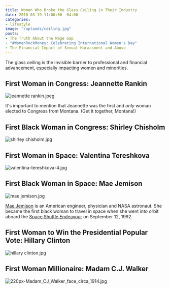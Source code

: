 ```yaml
---
title: Women Who Broke the Glass Ceiling in Their Industry
date: 2018-03-19 11:00:00 -04:00
categories:
- lifestyle
image: "/uploads/ceiling.jpg"
posts:
- The Truth About the Wage Gap
- "#WomenRockMoney: Celebrating International Women's Day"
- The Financial Impact of Sexual Harassment and Abuse
---
```


The glass ceiling is the invisible barrier to professional and financial advancement, especially impacting women and minorities. 

## First Woman in Congress: Jeannette Rankin

![jeannette rankin.jpeg](/uploads/jeannette%20rankin.jpeg)

It's important to mention that Jeannette was the first and *only* woman elected to Congress from Montana. (Get it together, Montana!)

## First Black Woman in Congress: Shirley Chisholm

![shirley chisholm.jpg](/uploads/shirley%20chisholm.jpg)

## First Woman in Space: Valentina Tereshkova

![valentina-tereshkova-4.jpg](/uploads/valentina-tereshkova-4.jpg)

## First Black Woman in Space: Mae Jemison

![mae jemison.jpg](/uploads/mae%20jemison.jpg)

[Mae Jemison](https://www.biography.com/people/mae-c-jemison-9542378) is an American engineer, physician and NASA astronaut. She became the first black woman to travel in space when she went into orbit aboard the [Space Shuttle Endeavour](https://www.nasa.gov/centers/kennedy/shuttleoperations/orbiters/endeavour-info.html) on September 12, 1992.

## First Woman to Win the Presidential Popular Vote: Hillary Clinton

![hillary clinton.jpg](/uploads/hillary%20clinton.jpg)

## First Woman Millionaire: Madam C.J. Walker

![220px-Madam_CJ_Walker_face_circa_1914.jpg](/uploads/220px-Madam_CJ_Walker_face_circa_1914.jpg)